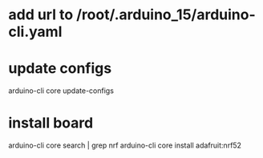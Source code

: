 # add url to /root/.arduino_15/arduino-cli.yaml

# update configs
arduino-cli core update-configs

# install board
arduino-cli core search | grep nrf
arduino-cli core install adafruit:nrf52 
